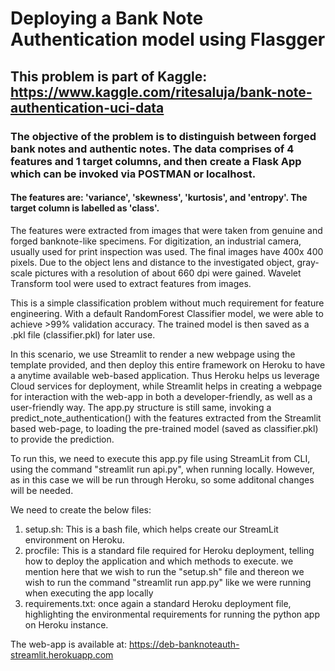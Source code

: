 # Deploying a Bank Note Authentication model using Flasgger
## This problem is part of Kaggle: https://www.kaggle.com/ritesaluja/bank-note-authentication-uci-data
### The objective of the problem is to distinguish between forged bank notes and authentic notes. The data comprises of 4 features and 1 target columns, and then create a Flask App which can be invoked via POSTMAN or localhost.

#### The features are: 'variance', 'skewness', 'kurtosis', and 'entropy'. The target column is labelled as 'class'.

The features were extracted from images that were taken from genuine and forged banknote-like specimens. For digitization, an industrial camera, usually used for print inspection was used. The final images have 400x 400 pixels. Due to the object lens and distance to the investigated object, gray-scale pictures with a resolution of about 660 dpi were gained. Wavelet Transform tool were used to extract features from images.

This is a simple classification problem without much requirement for feature engineering. With a default RandomForest Classifier model, we were able to achieve >99% validation accuracy. The trained model is then saved as a .pkl file (classifier.pkl) for later use.

In this scenario, we use Streamlit to render a new webpage using the template provided, and then deploy this entire framework on Heroku to have a anytime available web-based application. Thus Heroku helps us leverage Cloud services for deployment, while Streamlit helps in creating a webpage for interaction with the web-app in both a developer-friendly, as well as a user-friendly way. The app.py structure is still same, invoking a predict_note_authentication() with the features extracted from the Streamlit based web-page, to loading the pre-trained model (saved as classifier.pkl) to provide the prediction.

To run this, we need to execute this app.py file using StreamLit from CLI, using the command "streamlit run api.py", when running locally. However, as in this case we will be run through Heroku, so some additonal changes will be needed.

We need to create the below files:
1. setup.sh: This is a bash file, which helps create our StreamLit environment on Heroku.
2. procfile: This is a standard file required for Heroku deployment, telling how to deploy the application and which methods to execute. we mention here that we wish to run the "setup.sh" file and thereon we wish to run the command "streamlit run app.py" like we were running when executing the app locally
3. requirements.txt: once again a standard Heroku deployment file, highlighting the environmental requirements for running the python app on Heroku instance.

The web-app is available at: https://deb-banknoteauth-streamlit.herokuapp.com
